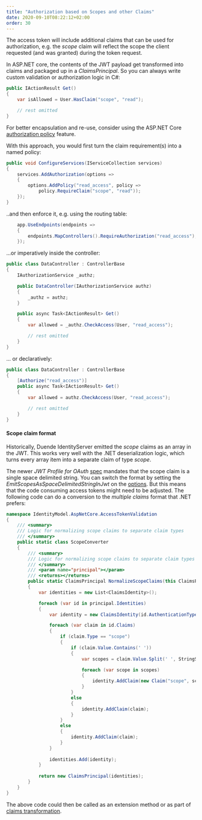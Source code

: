 ```yaml
---
title: "Authorization based on Scopes and other Claims"
date: 2020-09-10T08:22:12+02:00
order: 30
---
```


The access token will include additional claims that can be used for authorization, e.g. the *scope* claim will reflect the scope the client requested (and was granted) during the token request.

In ASP.NET core, the contents of the JWT payload get transformed into claims and packaged up in a *ClaimsPrincipal*. So you can always write custom validation or authorization logic in C#:

```cs
public IActionResult Get()
{
    var isAllowed = User.HasClaim("scope", "read");

    // rest omitted
}
```

For better encapsulation and re-use, consider using the ASP.NET Core [authorization policy](https://docs.microsoft.com/en-us/aspnet/core/security/authorization/policies) feature.

With this approach, you would first turn the claim requirement(s) into a named policy:

```cs
public void ConfigureServices(IServiceCollection services)
{
    services.AddAuthorization(options =>
    {
        options.AddPolicy("read_access", policy =>
            policy.RequireClaim("scope", "read"));
    });
}
```

..and then enforce it, e.g. using the routing table:

```cs
    app.UseEndpoints(endpoints =>
    {
        endpoints.MapControllers().RequireAuthorization("read_access");
    });
```

...or imperatively inside the controller:

```cs
public class DataController : ControllerBase
{
    IAuthorizationService _authz;

    public DataController(IAuthorizationService authz)
    {
        _authz = authz;
    }

    public async Task<IActionResult> Get()
    {
        var allowed = _authz.CheckAccess(User, "read_access");

        // rest omitted
    }
}
```

... or declaratively:

```cs
public class DataController : ControllerBase
{
    [Authorize("read_access")]
    public async Task<IActionResult> Get()
    {
        var allowed = authz.CheckAccess(User, "read_access");

        // rest omitted
    }
}
```

#### Scope claim format
Historically, Duende IdentityServer emitted the *scope* claims as an array in the JWT. This works very well with the .NET deserialization logic, which turns every array item into a separate claim of type *scope*.

The newer *JWT Profile for OAuth* [spec](/identityserver/v5/overview/specs) mandates that the scope claim is a single space delimited string. You can switch the format by setting the *EmitScopesAsSpaceDelimitedStringInJwt* on the [options](/identityserver/v5/reference/options). But this means that the code consuming access tokens might need to be adjusted. The following code can do a conversion to the *multiple claims* format that .NET prefers:

```cs
namespace IdentityModel.AspNetCore.AccessTokenValidation
{
    /// <summary>
    /// Logic for normalizing scope claims to separate claim types
    /// </summary>
    public static class ScopeConverter
    {
        /// <summary>
        /// Logic for normalizing scope claims to separate claim types
        /// </summary>
        /// <param name="principal"></param>
        /// <returns></returns>
        public static ClaimsPrincipal NormalizeScopeClaims(this ClaimsPrincipal principal)
        {
            var identities = new List<ClaimsIdentity>();

            foreach (var id in principal.Identities)
            {
                var identity = new ClaimsIdentity(id.AuthenticationType, id.NameClaimType, id.RoleClaimType);

                foreach (var claim in id.Claims)
                {
                    if (claim.Type == "scope")
                    {
                        if (claim.Value.Contains(' '))
                        {
                            var scopes = claim.Value.Split(' ', StringSplitOptions.RemoveEmptyEntries);

                            foreach (var scope in scopes)
                            {
                                identity.AddClaim(new Claim("scope", scope, claim.ValueType, claim.Issuer));
                            }
                        }
                        else
                        {
                            identity.AddClaim(claim);
                        }
                    }
                    else
                    {
                        identity.AddClaim(claim);
                    }
                }
                
                identities.Add(identity);
            }
            
            return new ClaimsPrincipal(identities);
        }
    }
}
```

The above code could then be called as an extension method or as part of [claims transformation](https://docs.microsoft.com/en-us/dotnet/api/microsoft.aspnetcore.authentication.iclaimstransformation).
